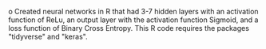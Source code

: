 o	Created neural networks in R that had 3-7 hidden layers with an activation function of ReLu, an output layer with the activation function Sigmoid, and a loss function of Binary Cross Entropy. This R code requires the packages "tidyverse" and "keras".
